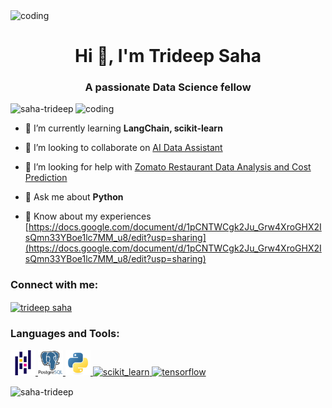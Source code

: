 <img align="centre" alt="coding" width="1200" height="400" src="https://cosmosmagazine.com/wp-content/uploads/2022/01/AI-and-Humans.jpg">
<h1 align="center">Hi 👋, I'm Trideep Saha</h1>
<h3 align="center">A passionate Data Science fellow</h3>
<img align="right" alt="coding" width="400" src="https://i.pinimg.com/originals/f8/41/ac/f841ac2befaedda240c55a06b23b33ec.gif">
<p align="left"> <img src="https://komarev.com/ghpvc/?username=saha-trideep&label=Profile%20views&color=0e75b6&style=flat" alt="saha-trideep" /> </p>

- 🌱 I’m currently learning **LangChain, scikit-learn**

- 👯 I’m looking to collaborate on [AI Data Assistant](https://github.com/saha-trideep/AI-Data-Assistant.git)

- 🤝 I’m looking for help with [Zomato Restaurant Data Analysis and Cost Prediction](https://github.com/saha-trideep/Zomato-Restaurant-Data-Clustering-Patterns-and-Predicting-Costs.git)

- 💬 Ask me about **Python**

- 📄 Know about my experiences [https://docs.google.com/document/d/1pCNTWCgk2Ju_Grw4XroGHX2IsQmn33YBoe1lc7MM_u8/edit?usp=sharing](https://docs.google.com/document/d/1pCNTWCgk2Ju_Grw4XroGHX2IsQmn33YBoe1lc7MM_u8/edit?usp=sharing)

<h3 align="left">Connect with me:</h3>
<p align="left">
<a href="https://linkedin.com/in/trideep saha" target="blank"><img align="center" src="https://raw.githubusercontent.com/rahuldkjain/github-profile-readme-generator/master/src/images/icons/Social/linked-in-alt.svg" alt="trideep saha" height="30" width="40" /></a>
</p>

<h3 align="left">Languages and Tools:</h3>
<p align="left"> <a href="https://pandas.pydata.org/" target="_blank" rel="noreferrer"> <img src="https://raw.githubusercontent.com/devicons/devicon/2ae2a900d2f041da66e950e4d48052658d850630/icons/pandas/pandas-original.svg" alt="pandas" width="40" height="40"/> </a> <a href="https://www.postgresql.org" target="_blank" rel="noreferrer"> <img src="https://raw.githubusercontent.com/devicons/devicon/master/icons/postgresql/postgresql-original-wordmark.svg" alt="postgresql" width="40" height="40"/> </a> <a href="https://www.python.org" target="_blank" rel="noreferrer"> <img src="https://raw.githubusercontent.com/devicons/devicon/master/icons/python/python-original.svg" alt="python" width="40" height="40"/> </a> <a href="https://scikit-learn.org/" target="_blank" rel="noreferrer"> <img src="https://upload.wikimedia.org/wikipedia/commons/0/05/Scikit_learn_logo_small.svg" alt="scikit_learn" width="40" height="40"/> </a> <a href="https://www.tensorflow.org" target="_blank" rel="noreferrer"> <img src="https://www.vectorlogo.zone/logos/tensorflow/tensorflow-icon.svg" alt="tensorflow" width="40" height="40"/> </a> </p>

<p><img align="center" src="https://github-readme-streak-stats.herokuapp.com/?user=saha-trideep&" alt="saha-trideep" /></p>
